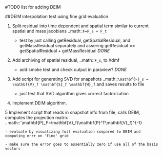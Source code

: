 #TODO list for adding DEIM

##DEIM interpolation test using fine grid evaluation

1. Split residual into time dependent and spatial term
   similar to current spatial and mass jacobians ..math::`F=F_s + F_t` 

	- test by just calling getResidual, getSpatialResidual, and getMassResidual separately and assering getResidual == getSpatialResidual + getMassResidual *DONE*
	
2. Add archiving of spatial residual, ..math::`F_s`, to Xdmf

	- add smoke test and check output in paraview? *DONE*
	
3. Add script for generating SVD for snapshots ..math::`\mathbf{F}_s = \mathbf{V}_f \mathbf{S}_f \mathbf{W}_f` and saves results to file 

	- just test that SVD algorithm gives correct factorization
	
4. Implement DEIM algorithm,

5  Implement script that reads in snapshot info from file, calls DEIM, computes the projection matrix ..math::`\mathbf{P}_F=\mathbf{V}_f(\mathbf{P}^T\mathbf{V}_f)^{-1}

	- evaluate by visualizing full evaluation compared to DEIM and computing errr on 'fine' grid

	- make sure the error goes to essentially zero if use all of the basis vectors
